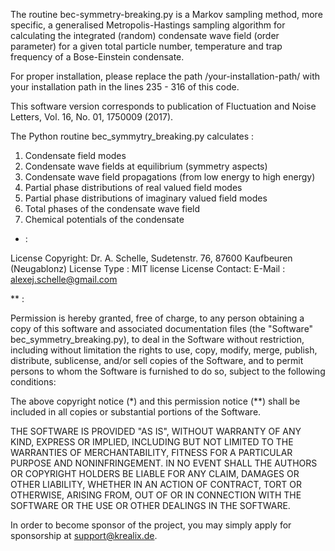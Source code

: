 
   The routine bec-symmetry-breaking.py is a Markov sampling method, more specific, a generalised Metropolis-Hastings sampling algorithm for calculating the
   integrated (random) condensate wave field (order parameter) for a given total particle number, 
   temperature and trap frequency of a Bose-Einstein condensate.
   
   For proper installation, please replace the path /your-installation-path/ with your installation path in the lines 235 - 316 of this code.
  
   This software version corresponds to publication of Fluctuation and Noise Letters, Vol. 16, No. 01, 1750009 (2017). 

   The Python routine bec_symmytry_breaking.py calculates :

   1. Condensate field modes   	    	            	    	            	    	        
   2. Condensate wave fields at equilibrium (symmetry aspects)    
   3. Condensate wave field propagations (from low energy to high energy)    
   4. Partial phase distributions of real valued field modes    
   5. Partial phase distributions of imaginary valued field modes    
   6. Total phases of the condensate wave field
   7. Chemical potentials of the condensate 
   
   * :
 
   License Copyright:  Dr. A. Schelle, Sudetenstr. 76, 87600 Kaufbeuren (Neugablonz)
   License Type :      MIT license
   License Contact:    E-Mail : alexej.schelle@gmail.com
  
   ** : 

   Permission is hereby granted, free of charge, to any person obtaining a copy of this software and associated documentation files 
   (the "Software" bec_symmetry_breaking.py), to deal in the Software without restriction, including without limitation the rights to use, 
   copy, modify, merge, publish, distribute, sublicense, and/or sell copies of the Software, and to permit persons to whom the Software is 
   furnished to do so, subject to the following conditions:
 
   The above copyright notice (*) and this permission notice (**) shall be included in all copies or substantial portions of the Software.
 
   THE SOFTWARE IS PROVIDED "AS IS", WITHOUT WARRANTY OF ANY KIND, EXPRESS OR IMPLIED, INCLUDING BUT NOT LIMITED TO THE WARRANTIES OF MERCHANTABILITY, 
   FITNESS FOR A PARTICULAR PURPOSE AND NONINFRINGEMENT. IN NO EVENT SHALL THE AUTHORS OR COPYRIGHT HOLDERS BE LIABLE FOR ANY CLAIM, DAMAGES OR OTHER LIABILITY, 
   WHETHER IN AN ACTION OF CONTRACT, TORT OR OTHERWISE, ARISING FROM, OUT OF OR IN CONNECTION WITH THE SOFTWARE OR THE USE OR OTHER DEALINGS IN THE SOFTWARE.

   In order to become sponsor of the project, you may simply apply for sponsorship at support@krealix.de.
 
